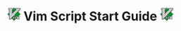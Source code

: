 # <img src="./assets/vim-logo.png" width="30"> Vim Script Start Guide <img src="./assets/vim-logo.png" width="30">

